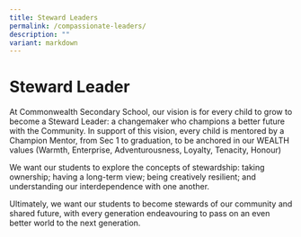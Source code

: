 ```yaml
---
title: Steward Leaders
permalink: /compassionate-leaders/
description: ""
variant: markdown
---
```

Steward Leader
=====================

At Commonwealth Secondary School, our vision is for every child to grow to become a Steward Leader: a changemaker who champions a better future with the Community. In support of this vision, every child is mentored by a Champion Mentor, from Sec 1 to graduation, to be anchored in our WEALTH values (Warmth, Enterprise, Adventurousness, Loyalty, Tenacity, Honour)

We want our students to explore the concepts of stewardship: taking ownership; having a long-term view; being creatively resilient; and understanding our interdependence with one another. 

Ultimately, we want our students to become stewards of our community and shared future, with every generation endeavouring to pass on an even better world to the next generation.